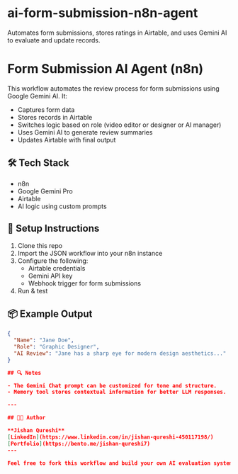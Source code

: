 # ai-form-submission-n8n-agent
Automates form submissions, stores ratings in Airtable, and uses Gemini AI to evaluate and update records.


# Form Submission AI Agent (n8n)

This workflow automates the review process for form submissions using Google Gemini AI. It:
- Captures form data
- Stores records in Airtable
- Switches logic based on role (video editor or designer or AI manager)
- Uses Gemini AI to generate review summaries
- Updates Airtable with final output

## 🛠 Tech Stack
- n8n
- Google Gemini Pro
- Airtable
- AI logic using custom prompts


## 🚀 Setup Instructions
1. Clone this repo
2. Import the JSON workflow into your n8n instance
3. Configure the following:
   - Airtable credentials
   - Gemini API key
   - Webhook trigger for form submissions
4. Run & test

## 📦 Example Output
```json
{
  "Name": "Jane Doe",
  "Role": "Graphic Designer",
  "AI Review": "Jane has a sharp eye for modern design aesthetics..."
}

## 🔍 Notes

- The Gemini Chat prompt can be customized for tone and structure.
- Memory tool stores contextual information for better LLM responses.

---

## 🧑‍💼 Author

**Jishan Qureshi**  
[LinkedIn](https://www.linkedin.com/in/jishan-qureshi-450117198/)  
[Portfolio](https://bento.me/jishan-qureshi7)
---

Feel free to fork this workflow and build your own AI evaluation systems for form submissions, job applications, content moderation, or feedback collection.
